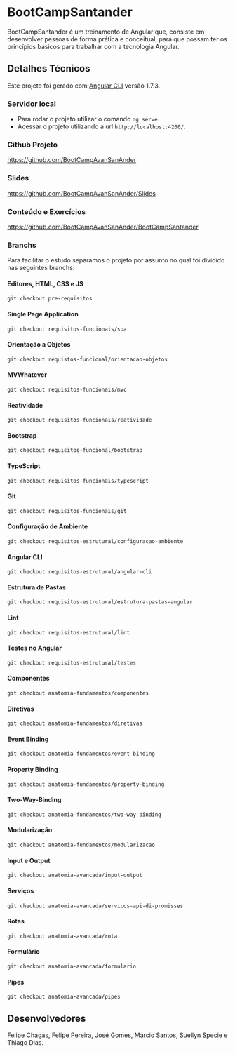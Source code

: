 # BootCampSantander

BootCampSantander é um treinamento de Angular que, consiste em desenvolver pessoas de forma prática e conceitual, para que possam ter os princípios básicos para trabalhar com a tecnologia Angular.

## Detalhes Técnicos

Este projeto foi gerado com [Angular CLI](https://github.com/angular/angular-cli) versão 1.7.3.

### Servidor local

- Para rodar o projeto utilizar o comando `ng serve`.
- Acessar o projeto utilizando a url `http://localhost:4200/`.

### Github Projeto

https://github.com/BootCampAvanSanAnder

### Slides

https://github.com/BootCampAvanSanAnder/Slides

### Conteúdo e Exercícios

https://github.com/BootCampAvanSanAnder/BootCampSantander


### Branchs

Para facilitar o estudo separamos o projeto por assunto no qual foi dividido nas seguintes branchs:

#### Editores, HTML, CSS e JS

`git checkout pre-requisitos`

#### Single Page Application

`git checkout requisitos-funcionais/spa`

#### Orientação a Objetos

`git checkout requistos-funcional/orientacao-objetos`

#### MVWhatever

`git checkout requisitos-funcionais/mvc`

#### Reatividade

`git checkout requisitos-funcionais/reatividade`

#### Bootstrap

`git checkout requisitos-funcional/bootstrap`

#### TypeScript

`git checkout requisitos-funcionais/typescript`

#### Git

`git checkout requisitos-funcionais/git`

#### Configuração de Ambiente

`git checkout requisitos-estrutural/configuracao-ambiente`

#### Angular CLI

`git checkout requisitos-estrutural/angular-cli`

#### Estrutura de Pastas

`git checkout requisitos-estrutural/estrutura-pastas-angular`

#### Lint

`git checkout requisitos-estrutural/lint`

#### Testes no Angular

`git checkout requisitos-estrutural/testes`

#### Componentes

`git checkout anatomia-fundamentos/componentes`

#### Diretivas

`git checkout anatomia-fundamentos/diretivas`

#### Event Binding

`git checkout anatomia-fundamentos/event-binding`

#### Property Binding

`git checkout anatomia-fundamentos/property-binding`

#### Two-Way-Binding

`git checkout anatomia-fundamentos/two-way-binding`

#### Modularização

`git checkout anatomia-fundamentos/modularizacao`

#### Input e Output

`git checkout anatomia-avancada/input-output`

#### Serviços

`git checkout anatomia-avancada/servicos-api-di-promisses`

#### Rotas

`git checkout anatomia-avancada/rota`

#### Formulário

`git checkout anatomia-avancada/formulario`

#### Pipes

`git checkout anatomia-avancada/pipes`

## Desenvolvedores

Felipe Chagas, Felipe Pereira, José Gomes, Márcio Santos, Suellyn Specie e Thiago Dias.


